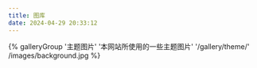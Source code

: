 ```yaml
---
title: 图库
date: 2024-04-29 20:33:12
---
```

<div class="gallery-group-main">
{% galleryGroup '主题图片' '本网站所使用的一些主题图片' '/gallery/theme/' /images/background.jpg %}
</div>